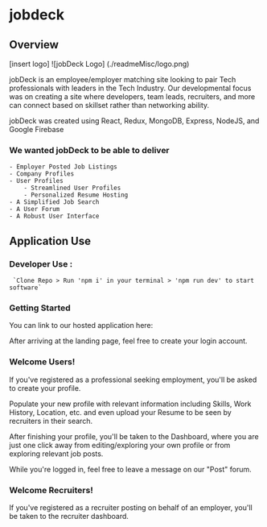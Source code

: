 # jobdeck

## Overview

[insert logo]
![jobDeck Logo]
(./readmeMisc/logo.png)



jobDeck is an employee/employer matching site looking to pair Tech professionals with leaders in the Tech Industry. Our developmental focus was on creating a site where developers, team leads, recruiters, and more can connect based on skillset rather than networking ability.

jobDeck was created using React, Redux, MongoDB, Express, NodeJS, and Google Firebase 

### We wanted jobDeck to be able to deliver
    - Employer Posted Job Listings
    - Company Profiles
    - User Profiles
        - Streamlined User Profiles
        - Personalized Resume Hosting
    - A Simplified Job Search
    - A User Forum
    - A Robust User Interface

## Application Use

 ### Developer Use : 
     `Clone Repo > Run 'npm i' in your terminal > 'npm run dev' to start software`

### Getting Started

You can link to our hosted application here: 

After arriving at the landing page, feel free to create your login account.

### Welcome Users!

If you've registered as a professional seeking employment, you'll be asked to create your profile.

Populate your new profile with relevant information including Skills, Work History, Location, etc. and even upload your Resume to be seen by recruiters in their search.

After finishing your profile, you'll be taken to the Dashboard, where you are just one click away from editing/exploring your own profile or from exploring relevant job posts.

While you're logged in, feel free to leave a message on our "Post" forum.

### Welcome Recruiters!

If you've registered as a recruiter posting on behalf of an employer, you'll be taken to the recruiter dashboard.